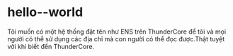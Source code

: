 # hello--world
Tôi muốn có một hệ thống đặt tên như ENS trên ThunderCore để tôi và mọi người có thể sử dụng các địa chỉ mà con người có thể đọc được.Thật tuyệt vời khi biết đến ThunderCore.
